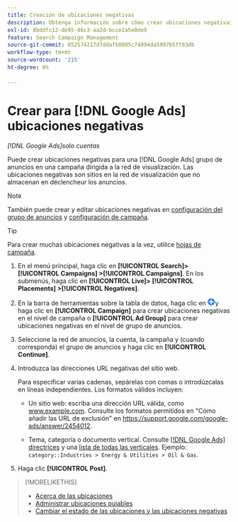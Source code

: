 ```yaml
---
title: Creación de ubicaciones negativas
description: Obtenga información sobre cómo crear ubicaciones negativas para [!DNL Google Ads] campañas y grupos de publicidad.
exl-id: 8bddfc12-de95-46c3-aa2d-bcce2a5e0de9
feature: Search Campaign Management
source-git-commit: 052574217d7ddafb8895c74094da5997b5ff83db
workflow-type: tm+mt
source-wordcount: '215'
ht-degree: 0%

---
```


# Crear para [!DNL Google Ads] ubicaciones negativas

*[!DNL Google Ads]solo cuentas*

Puede crear ubicaciones negativas para una [!DNL Google Ads] grupo de anuncios en una campaña dirigida a la red de visualización. Las ubicaciones negativas son sitios en la red de visualización que no almacenan en déclencheur los anuncios.

>[!NOTE]
>También puede crear y editar ubicaciones negativas en [configuración del grupo de anuncios](/help/search-social-commerce/campaign-management/campaigns/ad-group-manage.md) y [configuración de campaña](/help/search-social-commerce/campaign-management/campaigns/campaign-manage.md).

>[!TIP]
>Para crear muchas ubicaciones negativas a la vez, utilice [hojas de campaña](/help/search-social-commerce/campaign-management/bulksheets/bulksheet-about.md).

1. En el menú principal, haga clic en **[!UICONTROL Search]> [!UICONTROL Campaigns] >[!UICONTROL Campaigns]**. En los submenús, haga clic en **[!UICONTROL Live]> [!UICONTROL Placements] >[!UICONTROL Negatives]**.

1. En la barra de herramientas sobre la tabla de datos, haga clic en ![Crear](/help/search-social-commerce/assets/add.png "Crear")y haga clic en **[!UICONTROL Campaign]** para crear ubicaciones negativas en el nivel de campaña o **[!UICONTROL Ad Group]** para crear ubicaciones negativas en el nivel de grupo de anuncios.

1. Seleccione la red de anuncios, la cuenta, la campaña y (cuando corresponda) el grupo de anuncios y haga clic en **[!UICONTROL Continue]**.

1. Introduzca las direcciones URL negativas del sitio web.

   Para especificar varias cadenas, sepárelas con comas o introdúzcalas en líneas independientes. Los formatos válidos incluyen:

   * Un sitio web: escriba una dirección URL válida, como www.example.com. Consulte los formatos permitidos en &quot;Cómo añadir las URL de exclusión&quot; en https://support.google.com/google-ads/answer/2454012.

   * Tema, categoría o documento vertical. Consulte [[!DNL Google Ads] directrices](https://support.google.com/google-ads/editor/answer/30517) y una [lista de todas las verticales](https://developers.google.com/adwords/api/docs/appendix/verticals). Ejemplo: `category::Industries > Energy & Utilities > Oil & Gas`.

1. Haga clic **[!UICONTROL Post]**.

>[!MORELIKETHIS]
>
>* [Acerca de las ubicaciones](placement-about.md)
>* [Administrar ubicaciones pujables](placement-manage.md)
>* [Cambiar el estado de las ubicaciones y las ubicaciones negativas](placement-status-edit.md)

